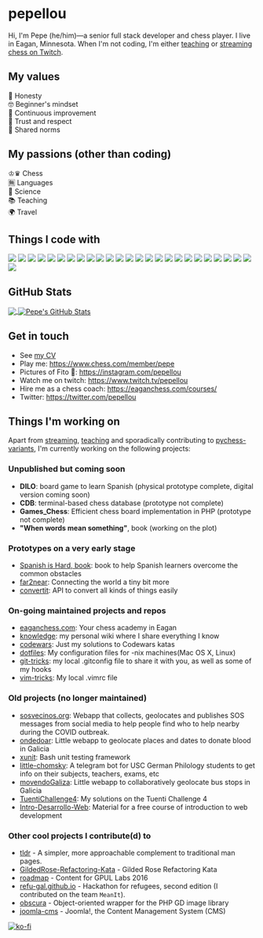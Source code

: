 # pepellou
Hi, I'm Pepe (he/him)—a senior full stack developer and chess player.
I live in Eagan, Minnesota.
When I'm not coding, I'm either [teaching](https://eaganchess.com/) or [streaming chess on Twitch](https://twitch.tv/pepellou).

## My values

🔮 Honesty<br>
🤓 Beginner's mindset<br>
💪 Continuous improvement<br>
💖 Trust and respect<br>
🙌 Shared norms

## My passions (other than coding)

♔♛ Chess<br>
🈚️ Languages<br>
🔬 Science<br>
📚 Teaching<br>
🌍 Travel

## Things I code with
![](https://img.shields.io/badge/-Git-F05032?style=flat-square&logo=git&logoColor=white)
![](https://img.shields.io/badge/-Vim-F05032?style=flat-square&logo=vim&logoColor=white)
![](https://img.shields.io/badge/-JavaScript-43853d?style=flat&logo=javascript&logoColor=white)
![](https://img.shields.io/badge/-HTML5-43853d?style=flat-square&logo=html5&logoColor=white)
![](https://img.shields.io/badge/-CSS3-43853d?style=flat-square&logo=css3&logoColor=white)
![](https://img.shields.io/badge/-PHP-43853d?style=flat&logo=php&logoColor=white)
![](https://img.shields.io/badge/-Java-43853d?style=flat&logo=java&logoColor=white)
![](https://img.shields.io/badge/-Bash-43853d?style=flat&logo=gnu-bash&logoColor=white)
![](https://img.shields.io/badge/-Nodejs-46a2f1?style=flat-square&logo=Node.js&logoColor=white)
![](https://img.shields.io/badge/-Bootstrap-46a2f1?style=flat-square&logo=Bootstrap&logoColor=white)
![](https://img.shields.io/badge/-Symfony-46a2f1?style=flat&logo=symfony&logoColor=white)
![](https://img.shields.io/badge/-Angular-46a2f1?style=flat-square&logo=angular&logoColor=white)
![](https://img.shields.io/badge/-React-46a2f1?style=flat-square&logo=react&logoColor=white)
![](https://img.shields.io/badge/-Wordpress-46a2f1?style=flat-square&logo=wordpress&logoColor=white)
![](https://img.shields.io/badge/-Spring-46a2f1?style=flat-square&logo=spring&logoColor=white)
![](https://img.shields.io/badge/-Joomla-46a2f1?style=flat-square&logo=joomla&logoColor=white)
![](https://img.shields.io/badge/-MongoDB-13aa52?style=flat-square&logo=mongodb&logoColor=white)
![](https://img.shields.io/badge/-PostgreSQL-13aa52?style=flat-square&logo=postgresql&logoColor=white)
![](https://img.shields.io/badge/-MySQL-13aa52?style=flat-square&logo=mysql&logoColor=white)
![](https://img.shields.io/badge/-redis-13aa52?style=flat-square&logo=redis&logoColor=white)
![](https://img.shields.io/badge/-NPM-430098?style=flat-square&logo=npm&logoColor=white)
![](https://img.shields.io/badge/-Webpack-430098?style=flat-square&logo=webpack&logoColor=white)
![](https://img.shields.io/badge/-Sass-430098?style=flat-square&logo=sass&logoColor=white)
![](https://img.shields.io/badge/-Styled_Components-430098?style=flat-square&logo=styled-components&logoColor=white)
![](https://img.shields.io/badge/-Docker-430098?style=flat-square&logo=docker&logoColor=white)
![](https://img.shields.io/badge/-OpenGL-F9A03C?style=flat-square&logo=opengl&logoColor=white)

## GitHub Stats

<a href="https://github.com/pepellou/pepellou">
  <img align="center" src="https://github-readme-stats.vercel.app/api/top-langs/?username=pepellou&layout=compact" />
</a>
<a href="https://github.com/pepellou/pepellou">
  <img align="center" src="https://github-readme-stats.vercel.app/api?username=pepellou&show_icons=true&line_height=27&count_private=true&include_all_commits=true" alt="Pepe's GitHub Stats" />
</a>

## Get in touch
- See [my CV](https://github.com/pepellou/pepellou/blob/master/cv.md)
- Play me: https://www.chess.com/member/pepe
- Pictures of Fito 🐶: https://instagram.com/pepellou
- Watch me on twitch: https://www.twitch.tv/pepellou
- Hire me as a chess coach: https://eaganchess.com/courses/
- Twitter: https://twitter.com/pepellou

## Things I'm working on

Apart from [streaming](https://twitch.tv/pepellou), [teaching](https://eaganchess.com/) and sporadically contributing to [pychess-variants](https://github.com/gbtami/pychess-variants), I'm currently working on the following projects:

### Unpublished but coming soon

 - **DILO**: board game to learn Spanish (physical prototype complete, digital version coming soon)
 - **CDB**: terminal-based chess database (prototype not complete)
 - **Games_Chess**: Efficient chess board implementation in PHP (prototype not complete)
 - **"When words mean something"**, book (working on the plot)

### Prototypes on a very early stage

 - [Spanish is Hard, book](https://github.com/pepellou/SpanishIsHard): book to help Spanish learners overcome the common obstacles
 - [far2near](https://github.com/pepellou/far2near): Connecting the world a tiny bit more
 - [convertit](https://github.com/pepellou/convertit): API to convert all kinds of things easily

### On-going maintained projects and repos

 - [eaganchess.com](https://github.com/pepellou/eaganchess.com): Your chess academy in Eagan
 - [knowledge](https://github.com/pepellou/knowledge): my personal wiki where I share everything I know
 - [codewars](https://github.com/pepellou/codewars): Just my solutions to Codewars katas
 - [dotfiles](https://github.com/pepellou/dotfiles): My configuration files for -nix machines(Mac OS X, Linux)
 - [git-tricks](https://github.com/pepellou/git-tricks): my local .gitconfig file to share it with you, as well as some of my hooks
 - [vim-tricks](https://github.com/pepellou/vim-tricks): My local .vimrc file

### Old projects (no longer maintained)

 - [sosvecinos.org](https://github.com/pepellou/ayuda-alimentos-coronavirus): Webapp that collects, geolocates and publishes SOS messages from social media to help people find who to help nearby during the COVID outbreak.
 - [ondedoar](https://github.com/pepellou/ondedoar): Little webapp to geolocate places and dates to donate blood in Galicia
 - [xunit](https://github.com/pepellou/xunit): Bash unit testing framework
 - [little-chomsky](https://github.com/pepellou/little-chomsky): A telegram bot for USC German Philology students to get info on their subjects, teachers, exams, etc
 - [movendoGaliza](https://github.com/pepellou/movendoGaliza): Little webapp to collaboratively geolocate bus stops in Galicia
 - [TuentiChallenge4](https://github.com/pepellou/TuentiChallenge4): My solutions on the Tuenti Challenge 4
 - [Intro-Desarrollo-Web](https://github.com/pepellou/Intro-Desarrollo-Web): Material for a free course of introduction to web development

### Other cool projects I contribute(d) to

 - [tldr](https://github.com/tldr-pages/tldr) - A simpler, more approachable complement to traditional man pages.
 - [GildedRose-Refactoring-Kata](https://github.com/emilybache/GildedRose-Refactoring-Kata) - Gilded Rose Refactoring Kata
 - [roadmap](https://github.com/gpul-labs/roadmap) - Content for GPUL Labs 2016
 - [refu-gal.github.io](https://github.com/refu-gal/refu-gal.github.io) - Hackathon for refugees, second edition (I contributed on the team `MeanIt`).
 - [obscura](https://github.com/boxuk/obscura) - Object-oriented wrapper for the PHP GD image library
 - [joomla-cms](https://github.com/joomla/joomla-cms) - Joomla!, the Content Management System (CMS)

[![ko-fi](https://ko-fi.com/img/githubbutton_sm.svg)](https://ko-fi.com/S6S1AY28K)
